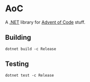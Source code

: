 # AoC
A [.NET](https://dotnet.microsoft.com/) library for [Advent of Code](https://adventofcode.com/) stuff.

## Building
```
dotnet build -c Release
```

## Testing
```
dotnet test -c Release
```
